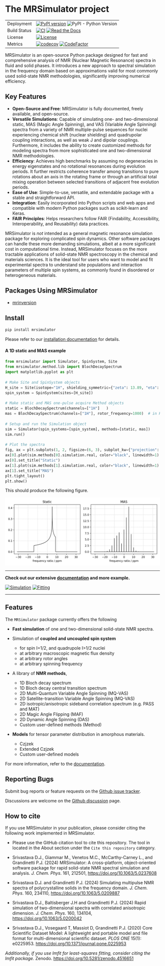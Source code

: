 # The MRSimulator project

|              |                                                                                                                                                                                                                                                                                                                                                                            |
| ------------ | -------------------------------------------------------------------------------------------------------------------------------------------------------------------------------------------------------------------------------------------------------------------------------------------------------------------------------------------------------------------------- |
| Deployment   | [![PyPI version](https://img.shields.io/pypi/v/mrsimulator.svg?style=flat&logo=pypi&logoColor=white)](https://pypi.python.org/pypi/mrsimulator) ![PyPI - Python Version](https://img.shields.io/pypi/pyversions/mrsimulator)                                                                                                                                               |
| Build Status | [![CI](https://github.com/deepanshs/mrsimulator/actions/workflows/continuous-integration-pip.yml/badge.svg?branch=master)](https://github.com/deepanshs/mrsimulator/actions/workflows/continuous-integration-pip.yml) [![Read the Docs](https://img.shields.io/readthedocs/mrsimulator)](https://mrsimulator.readthedocs.io/en/latest/) |
| License      | [![License](https://img.shields.io/badge/License-BSD%203--Clause-blue.svg)](https://opensource.org/licenses/BSD-3-Clause)                                                                                                                                                                                                                                                  |
| Metrics      | [![codecov](https://codecov.io/gh/deepanshs/mrsimulator/branch/master/graph/badge.svg)](https://codecov.io/gh/deepanshs/mrsimulator) [![CodeFactor](https://www.codefactor.io/repository/github/deepanshs/mrsimulator/badge)](https://www.codefactor.io/repository/github/deepanshs/mrsimulator)                                                                           |

MRSimulator is an open-source Python package designed for fast and comprehensive analysis of NMR (Nuclear Magnetic Resonance) spectra in fluid and solid phases. It introduces a new approach to spectral simulation in the frequency domain based on approximations valid for most commonly used solid-state NMR methodologies, significantly improving numerical efficiency.

## Key Features

- **Open-Source and Free**: MRSimulator is fully documented, freely available, and open-source.
- **Versatile Simulations**: Capable of simulating one- and two-dimensional static, MAS (Magic Angle Spinning), and VAS (Variable Angle Spinning) spectra from a variety of NMR multiple-pulse sequences for nuclei experiencing chemical shift (nuclear shielding) and quadrupolar coupling interactions, as well as weak J and dipolar couplings.  Furthermore, it includes the ability to create customized methods for modeling spectra from more sophisticated one and two-dimensional NMR methodologies.
- **Efficiency**: Achieves high benchmarks by assuming no degeneracies in energy eigenstates and no rotational resonances during evolution periods.  It further restricts coherence transfer among transitions to pure rotations about an axis in the rotating frame or through an artificial total mixing operation between selected transitions of adjacent free evolution periods.
- **Ease of Use**: Simple-to-use, versatile, and extendable package with a stable and straightforward API.
- **Integration**: Easily incorporated into Python scripts and web apps and compatible with modern Python packages such as scikit-learn and Keras.
- **FAIR Principles**: Helps researchers follow FAIR (Findability, Accessibility, Interoperability, and Reusability) data practices.

MRSimulator is *not* intended as a general magnetic resonance simulation package for exploring complicated spin dynamics. Other software packages can handle these more demanding simulations, albeit at a more significant cost in computational time. Instead, MRSimulator focuses on the more tractable applications of solid-state NMR spectroscopy in the chemical and materials sciences. It is the ideal tool for users who want to model and fit experimental spectra to understand site populations and interaction parameters of multiple spin systems, as commonly found in disordered or heterogeneous materials.

## Packages Using MRSimulator

- [mrinversion](https://mrinversion.readthedocs.io/en/stable/)


## Install

```sh
pip install mrsimulator
```

Please refer to our [installation documentation](https://mrsimulator.readthedocs.io/en/stable/installation/users.html) for details.

#### A 1D static and MAS example

```py
from mrsimulator import Simulator, SpinSystem, Site
from mrsimulator.method.lib import BlochDecaySpectrum
import matplotlib.pyplot as plt

# Make Site and SpinSystem objects
H_site = Site(isotope="1H", shielding_symmetric={"zeta": 13.89, "eta": 0.25})
spin_system = SpinSystem(sites=[H_site])

# Make static and MAS one-pulse acquire Method objects
static = BlochDecaySpectrum(channels=["1H"]   )
mas = BlochDecaySpectrum(channels=["1H"], rotor_frequency=1000)  # in Hz

# Setup and run the Simulation object
sim = Simulator(spin_systems=[spin_system], methods=[static, mas])
sim.run()

# Plot the spectra
fig, ax = plt.subplots(1, 2, figsize=(6, 3), subplot_kw={"projection": "csdm"})
ax[0].plot(sim.methods[0].simulation.real, color="black", linewidth=1)
ax[0].set_title("Static")
ax[1].plot(sim.methods[1].simulation.real, color="black", linewidth=1)
ax[1].set_title("MAS")
plt.tight_layout()
plt.show()
```

This should produce the following figure.

<img src="docs/_static/test_file.png" width="800" />

<!-- ![alt text](docs/_static/test_file.png) -->

---

**Check out our extensive [documentation](https://mrsimulator.readthedocs.io/en/stable/index.html) and more example.**

[![Simulation](https://img.shields.io/badge/View-Simulation%20Examples-Purple?s=small)](https://mrsimulator.readthedocs.io/en/stable/examples/index.html)
[![Fitting](https://img.shields.io/badge/View-Fitting%20Examples-Purple?s=small)](https://mrsimulator.readthedocs.io/en/stable/fitting/index.html)

---

## Features

The `MRSimulator` package currently offers the following

- **Fast simulation** of one and two-dimensional solid-state NMR spectra.

- Simulation of **coupled and uncoupled spin system**

  - for spin I=1/2, and quadrupole I>1/2 nuclei
  - at arbitrary macroscopic magnetic flux density
  - at arbitrary rotor angles
  - at arbitrary spinning frequency

- A library of **NMR methods**,

  - 1D Bloch decay spectrum
  - 1D Bloch decay central transition spectrum
  - 2D Multi-Quantum Variable Angle Spinning (MQ-VAS)
  - 2D Satellite-transition Variable Angle Spinning (MQ-VAS)
  - 2D isotropic/anisotropic sideband correlation spectrum (e.g. PASS and MAT)
  - 2D Magic Angle Flipping (MAF)
  - 2D Dynamic Angle Spinning (DAS)
  - Custom user-defined methods (Method)

- **Models** for tensor parameter distribution in amorphous materials.

  - Czjzek
  - Extended Czjzek
  - Custom user-defined models

For more information, refer to the
[documentation](https://mrsimulator.readthedocs.io/en/stable/).

## Reporting Bugs

Submit bug reports or feature requests on the [Github issue tracker](https://github.com/deepanshs/mrsimulator/issues).

Discussions are welcome on the [Github discussion](https://github.com/deepanshs/mrsimulator/discussions) page.

## How to cite

If you use MRSimulator in your publication, please consider citing the following work implemented in MRSimulator.

- Please use the GitHub citation tool to cite this repository. The tool in located in the About section under the `Cite this repository` category.

- Srivastava D.J., Giammar M., Venetos M.C., McCarthy-Carney L., and Grandinetti P.J. (2024) MRSimulator: A cross-platform, object-oriented software package for rapid solid-state NMR spectral simulation and analysis. *J. Chem. Phys*. 161, 212501, https://doi.org/10.1063/5.0237608

- Srivastava D.J. and Grandinetti P.J. (2024) Simulating multipulse NMR spectra of polycrystalline solids in the frequency domain. *J. Chem. Phys*. 160, 234110, https://doi.org/10.1063/5.0209887

- Srivastava D.J., Baltisberger J.H and Grandinetti P.J. (2024) Rapid simulation of two-dimensional spectra with correlated anisotropic dimension. *J. Chem. Phys*. 160, 134104, https://doi.org/10.1063/5.0200042

- Srivastava D.J., Vosegaard T, Massiot D, Grandinetti P.J. (2020) Core Scientific Dataset Model: A lightweight and portable model and file format for multi-dimensional scientific dataset. *PLOS ONE* 15(1): e0225953. https://doi.org/10.1371/journal.pone.0225953

_Additionally, if you use lmfit for least-squares fitting, consider citing the lmfit package._ Zenodo. https://doi.org/10.5281/zenodo.4516651
